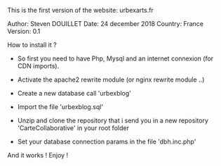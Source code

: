This is the first version of the website: urbexarts.fr

Author: Steven DOUILLET
Date: 24 december 2018
Country: France
Version: 0.1

How to install it ?

- So first you need to have Php, Mysql and an internet connexion (for CDN imports).
- Activate the apache2 rewrite module (or nginx rewrite module ..)
- Create a new database call 'urbexblog'
- Import the file 'urbexblog.sql'

- Unzip and clone the repository that i send you in a new repository 'CarteCollaborative' in your root folder
- Set your database connection params in the file 'dbh.inc.php'

And it works !
Enjoy !

